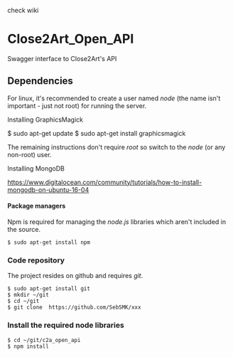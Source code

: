 check wiki

# Close2Art_Open_API
Swagger interface to Close2Art's API

## Dependencies

For linux, it's recommended to create a user named *node* (the name isn't important - just not root) for running the server.

Installing GraphicsMagick

$ sudo apt-get update
$ sudo apt-get install graphicsmagick
	
The remaining instructions don't require *root* so switch to the *node* (or any non-root) user.

Installing MongoDB

https://www.digitalocean.com/community/tutorials/how-to-install-mongodb-on-ubuntu-16-04


#### Package managers
Npm is required for managing the *node.js* libraries which aren't included in the source.

	$ sudo apt-get install npm

### Code repository
The project resides on github and requires *git*.

	$ sudo apt-get install git
	$ mkdir ~/git
	$ cd ~/git
	$ git clone  https://github.com/SebSMK/xxx
	
### Install the required node libraries

	$ cd ~/git/c2a_open_api
	$ npm install
